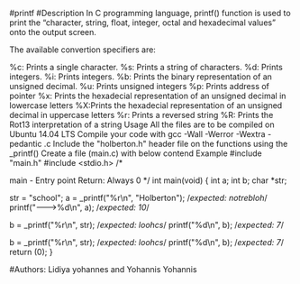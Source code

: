 #printf
#Description
In C programming language, printf() function is used to print the “character, string, float, integer, octal and hexadecimal values” onto the output screen.

The available convertion specifiers are:

%c: Prints a single character. %s: Prints a string of characters. %d: Prints integers. %i: Prints integers. %b: Prints the binary representation of an unsigned decimal. %u: Prints unsigned integers %p: Prints address of pointer %x: Prints the hexadecial representation of an unsigned decimal in lowercase letters %X:Prints the hexadecial representation of an unsigned decimal in uppercase letters %r: Prints a reversed string %R: Prints the Rot13 interpretation of a string Usage All the files are to be compiled on Ubuntu 14.04 LTS Compile your code with gcc -Wall -Werror -Wextra -pedantic .c Include the "holberton.h" header file on the functions using the _printf() Create a file (main.c) with below contend Example #include "main.h" #include <stdio.h> /*

main - Entry point
Return: Always 0 */
int main(void) { int a; int b; char *str;

str = "school";
a = _printf("%r\n", "Holberton"); /*expected: notrebloh*/
printf("--->%d\n", a); /*expected: 10*/

b = _printf("%r\n", str); /*expected: loohcs*/
printf("%d\n", b); /*expected: 7*/

b = _printf("%r\n", str); /*expected: loohcs*/
printf("%d\n", b); /*expected: 7*/
return (0);
}

#Authors:
Lidiya yohannes and Yohannis Yohannis
